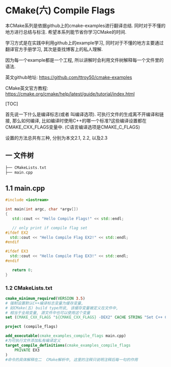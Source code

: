 # CMake(六) Compile Flags

本CMake系列是依据github上的cmake-examples进行翻译总结.
同时对于不懂的地方进行总结与标注. 希望本系列能节省你学习CMake的时间.

学习方式是在实践中利用github上的example学习,
同时对于不懂的地方主要通过翻译官方手册学习, 其次是查找博客上的私人理解.

因为每一个example都是一个工程, 所以讲解时会利用文件树解释每一个文件里的语法.

英文github地址: https://github.com/ttroy50/cmake-examples

CMake英文官方教程:  https://cmake.org/cmake/help/latest/guide/tutorial/index.html

[TOC]

首先说一下什么是编译标志(或者 叫编译选项).
可执行文件的生成离不开编译和链接, 那么如何编译,
比如编译时使用C++的哪一个标准?这些编译设置都在CMAKE_CXX_FLAGS变量中. (C语言编译选项是CMAKE_C_FLAGS)

设置的方法总共有三种, 分别为本文2.1, 2.2, 以及2.3

## 一 文件树

```cpp
├── CMakeLists.txt
├── main.cpp
```

## 1.1 main.cpp

```cpp
#include <iostream>

int main(int argc, char *argv[])
{
   std::cout << "Hello Compile Flags!" << std::endl;

   // only print if compile flag set
#ifdef EX2
  std::cout << "Hello Compile Flag EX2!" << std::endl;
#endif

#ifdef EX3
  std::cout << "Hello Compile Flag EX3!" << std::endl;
#endif

   return 0;
}
```

### 1.2 CMakeLists.txt

```cmake
cmake_minimum_required(VERSION 3.5)
# 强制设置默认C++编译标志变量为缓存变量,
# 如CMake(五) build type所说, 该缓存变量被定义在文件中,
# 相当于全局变量, 源文件中也可以使用这个变量
set (CMAKE_CXX_FLAGS "${CMAKE_CXX_FLAGS} -DEX2" CACHE STRING "Set C++ Compiler Flags" FORCE)

project (compile_flags)

add_executable(cmake_examples_compile_flags main.cpp)
#为可执行文件添加私有编译定义
target_compile_definitions(cmake_examples_compile_flags
    PRIVATE EX3
)
#命令的具体解释在二  CMake解析中, 这里的注释只说明注释后每一句的作用
```

